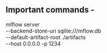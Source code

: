 ## Important commands - 

mlflow server \
--backend-store-uri sqlite:///mflow.db \
--default-artifact-root ./artifacts \
--host 0.0.0.0 -p 1234 

